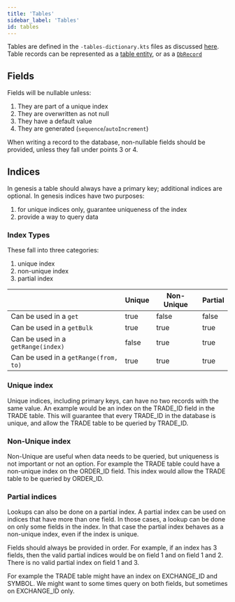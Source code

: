 ```yaml
---
title: 'Tables'
sidebar_label: 'Tables'
id: tables
---
```





Tables are defined in the `-tables-dictionary.kts` files as discussed [here](/database/fields-tables-views/tables/tables-basics). Table 
records can be represented as a [table entity](/database/data-types/table-entities/), or as a [`DbRecord`](/database/data-types/dbrecord/)

## Fields 

Fields will be nullable unless:
1. They are part of a unique index
2. They are overwritten as not null
3. They have a default value
4. They are generated (`sequence`/`autoIncrement`)

When writing a record to the database, non-nullable fields should be provided, unless they fall under points 3 or 4. 

## Indices

In genesis a table should always have a primary key; additional indices are optional. In genesis indices have two 
purposes: 

1. for unique indices only, guarantee uniqueness of the index
2. provide a way to query data

### Index Types 
These fall into three categories:

1. unique index 
2. non-unique index
3. partial index

|                                       | Unique | Non-Unique | Partial |
|---------------------------------------|--------|------------|---------|
| Can be used in a `get`                | true   | false      | false   |
| Can be used in a `getBulk`            | true   | true       | true    |
| Can be used in a `getRange(index)`    | false  | true       | true    |
| Can be used in a `getRange(from, to)` | true   | true       | true    |

### Unique index 

Unique indices, including primary keys, can have no two records with the same value. An example would be an index on the 
TRADE_ID field in the TRADE table. This will guarantee that every TRADE_ID in the database is unique, and allow the
TRADE table to be queried by TRADE_ID. 

### Non-Unique index

Non-Unique are useful when data needs to be queried, but uniqueness is not important or not an option. For example the 
TRADE table could have a non-unique index on the ORDER_ID field. This index would allow the TRADE table to be queried 
by ORDER_ID.

### Partial indices

Lookups can also be done on a partial index. A partial index can be used on indices that have more than one field. In 
those cases, a lookup can be done on only some fields in the index. In that case the partial index behaves as a 
non-unique index, even if the index is unique.

Fields should always be provided in order. For example, if an index has 3 fields, then the valid partial indices would 
be on field 1 and on field 1 and 2. There is no valid partial index on field 1 and 3. 

For example the TRADE table might have an index on EXCHANGE_ID and SYMBOL. We might want to some times query on both 
fields, but sometimes on EXCHANGE_ID only.

